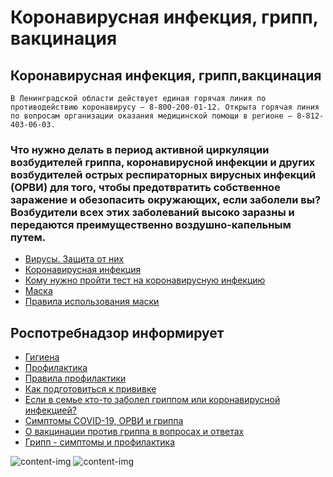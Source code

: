 
# Коронавирусная инфекция, грипп, вакцинация

## Коронавирусная инфекция, грипп,вакцинация

`В Ленинградской области действует единая горячая линия по противодействию коронавирусу — 8-800-200-01-12. Открыта горячая линия по вопросам организации оказания медицинской помощи в регионе — 8-812-403-06-03.`

### Что нужно делать в период активной циркуляции возбудителей гриппа, коронавирусной инфекции и других возбудителей острых респираторных вирусных инфекций (ОРВИ) для того, чтобы предотвратить собственное заражение и обезопасить окружающих, если заболели вы? Возбудители всех этих заболеваний высоко заразны и передаются преимущественно воздушно-капельным путем.

 - [Вирусы. Защита от них](#)
 - [Коронавирусная инфекция](#)
 - [Кому нужно пройти тест на коронавирусную инфекцию](#)
 - [Маска](#)
 - [Правила использования маски](#)
 
 ## Роспотребнадзор информирует
 
  - [Гигиена](#)
  - [Профилактика](#)
  - [Правила профилактики](#)
  - [Как подготовиться к прививке](#)
  - [Если в семье кто-то заболел гриппом или коронавирусной инфекцией?](#)
  - [Симптомы COVID-19, ОРВИ и гриппа](#)
  - [О вакцинации против гриппа в вопросах и ответах](#)
  - [Грипп - симптомы и профилактика](#)
  
  <div class="page-article_img-grid">
      <img alt="content-img" src="@img/website-content/kv2.jpg" role="button">
      <img alt="content-img" src="@img/website-content/kv3.jpg" role="button">
  </div>